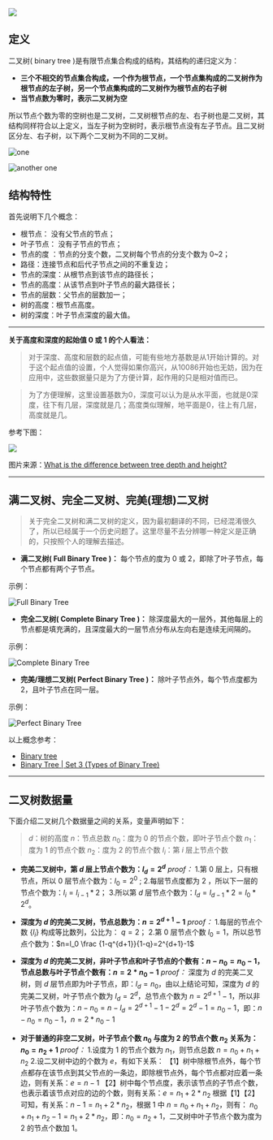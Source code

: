 

![](https://upload-images.jianshu.io/upload_images/9738807-617a69ff54160e51.jpg?imageMogr2/auto-orient/strip%7CimageView2/2/w/1240)



## 定义 ##

二叉树( binary tree )是有限节点集合构成的结构，其结构的递归定义为：

* **三个不相交的节点集合构成，一个作为根节点，一个节点集构成的二叉树作为根节点的左子树，另一个节点集构成的二叉树作为根节点的右子树**
* **当节点数为零时，表示二叉树为空**

所以节点个数为零的空树也是二叉树，二叉树根节点的左、右子树也是二叉树，其结构同样符合以上定义，当左子树为空树时，表示根节点没有左子节点。且二叉树区分左、右子树，以下两个二叉树为不同的二叉树。

![one](https://upload-images.jianshu.io/upload_images/9738807-204dba5ac0724172.png?imageMogr2/auto-orient/strip%7CimageView2/2/w/1240)


![another one](https://upload-images.jianshu.io/upload_images/9738807-6f95ddb7366d098f.png?imageMogr2/auto-orient/strip%7CimageView2/2/w/1240)




## 结构特性 ##

首先说明下几个概念：
* 根节点： 没有父节点的节点；
* 叶子节点： 没有子节点的节点；
* 节点的度 ：节点的分支个数，二叉树每个节点的分支个数为 0~2；
* 路径：连接节点和后代子节点之间的不重复边；
* 节点的深度：从根节点到该节点的路径长；
* 节点的高度：从该节点到叶子节点的最大路径长；
* 节点的层数：父节点的层数加一；
* 树的高度：根节点高度。
* 树的深度：叶子节点深度的最大值。
---
**关于高度和深度的起始值 0 或 1 的个人看法：**

> 对于深度、高度和层数的起点值，可能有些地方基数是从1开始计算的。对于这个起点值的设置，个人觉得如果你高兴，从10086开始也无妨，因为在应用中，这些数据量只是为了方便计算，起作用的只是相对值而已。

> 为了方便理解，这里设置基数为0，深度可以认为是从水平面，也就是0深度，往下有几层，深度就是几；高度类似理解，地平面是0，往上有几层，高度就是几。

参考下图：

![](https://upload-images.jianshu.io/upload_images/9738807-d56675b86c397232.png?imageMogr2/auto-orient/strip%7CimageView2/2/w/1240)

图片来源：[What is the difference between tree depth and height?](https://stackoverflow.com/questions/2603692/what-is-the-difference-between-tree-depth-and-height)

---
## 满二叉树、完全二叉树、完美(理想)二叉树 ##

> 关于完全二叉树和满二叉树的定义，因为最初翻译的不同，已经混淆很久了，所以已经属于一个历史问题了。这里尽量不去分辨哪一种定义是正确的，只按照个人的理解去描述。
* **满二叉树( Full Binary Tree )：**
  每个节点的度为 0 或 2，即除了叶子节点，每个节点都有两个子节点。

示例：

![Full Binary Tree](https://upload-images.jianshu.io/upload_images/9738807-9813b543f853e05e.png?imageMogr2/auto-orient/strip%7CimageView2/2/w/1240)




* **完全二叉树( Complete Binary Tree )：**
  除深度最大的一层外，其他每层上的节点都是填充满的，且深度最大的一层节点分布从左向右是连续无间隔的。

示例：

![Complete Binary Tree](https://upload-images.jianshu.io/upload_images/9738807-873a6c1adab9356c.png?imageMogr2/auto-orient/strip%7CimageView2/2/w/1240)

* **完美/理想二叉树( Perfect Binary Tree )：**
  除叶子节点外，每个节点度都为 2，且叶子节点在同一层。

示例：

![Perfect Binary Tree](https://upload-images.jianshu.io/upload_images/9738807-254970d20eb9c289.png?imageMogr2/auto-orient/strip%7CimageView2/2/w/1240)

以上概念参考：
* [Binary tree](https://en.wikipedia.org/wiki/Binary_tree#Types_of_binary_trees)
* [Binary Tree | Set 3 (Types of Binary Tree)](https://www.geeksforgeeks.org/binary-tree-set-3-types-of-binary-tree/)
---
## 二叉树数据量 ##
下面介绍二叉树几个数据量之间的关系，变量声明如下：
> $d$：树的高度
 $n$：节点总数
 $n_0$：度为 0 的节点个数，即叶子节点个数
 $n_1$：度为 1 的节点个数
 $n_2$：度为 2 的节点个数
 $l_i$：第 $i$ 层上节点个数

* **完美二叉树中，第 $d$ 层上节点个数为：$l_d=2^{d}$**
*proof：*
1.第 0 层上，只有根节点，所以 0 层节点个数为：$l_0= 2^0$ ;
2.每层节点度都为 2 ，所以下一层的节点个数为：$l_i=l_{i-1}*2$；
3.所以第 $d$ 层节点个数为：$l_d= l_{d-1}*2=l_0*2^{d}$。

* **深度为 $d$ 的完美二叉树，节点总数为：$n=2^{d+1}-1$** 
*proof：*
1.每层的节点个数 $\{l_i\}$ 构成等比数列，公比为： $q=2$；
2.第 0 层节点个数 $l_0=1$，所以总节点个数为：$n=l_0 \frac {1-q^{d+1}}{1-q}=2^{d+1}-1$ 

* **深度为 $d$ 的完美二叉树，非叶子节点和叶子节点的个数有：$n-n_0=n_0-1$，节点总数与叶子节点个数有：$n=2*n_0-1$** 
*proof：*
深度为 $d$ 的完美二叉树，则 $d$ 层节点即为叶子节点，即：$l_d=n_0$，由以上结论可知，深度为 $d$ 的完美二叉树，叶子节点个数为 $l_d=2^{d}$，总节点个数为 $n=2^{d+1}-1$，所以非叶子节点个数为：$n-n_0=n-l_d=2^{d+1}-1-2^{d}=2^{d}-1=n_0-1$，即：$n-n_0=n_0-1$，$n=2*n_0-1$

* **对于普通的非空二叉树，叶子节点个数 $n_0$ 与度为 2 的节点个数 $n_2$ 关系为：$n_0=n_2+1$** 
*proof：*
1.设度为 1 的节点个数为 $n_1$，则节点总数 $n=n_0+n_1+n_2$
2.设二叉树中边的个数为 $e$，有如下关系：
 【1】树中除根节点外，每个节点都存在该节点到其父节点的一条边，即除根节点外，每个节点都对应着一条边，则有关系：$e=n-1$
【2】树中每个节点度，表示该节点的子节点个数，也表示着该节点对应的边的个数，则有关系：$e=n_1+2*n_2$
根据【1】【2】可知，有关系：$n-1=n_1+2*n_2$，根据 1 中 $n=n_0+n_1+n_2$，则有： $n_0+n_1+n_2-1=n_1+2*n_2$，即：$n_0=n_2+1$，二叉树中叶子节点个数为度为 2 的节点个数加 1。
